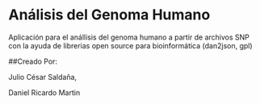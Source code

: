 # Análisis del Genoma Humano

Aplicación para el anállisis del genoma humano a partir de archivos SNP  con la ayuda de librerias open source para bioinformática (dan2json, gpl)


##Creado Por:

Julio César Saldaña,

Daniel Ricardo Martin
